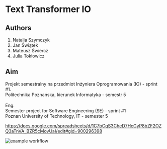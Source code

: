 # Text Transformer IO
## Authors
1) Natalia Szymczyk
2) Jan Świątek
3) Mateusz Świercz
4) Julia Tokłowicz

## Aim
Projekt semestralny na przedmiot Inżyniera Oprogramowania (IO) - sprint #1. \
Politechnika Poznańska, kierunek Informatyka - semestr 5 \
\
Eng: \
Semester project for Software Engineering (SE) - sprint #1 \
Poznan University of Technology, IT - semester 5

https://docs.google.com/spreadsheets/d/1C7bCqS3CheD7HcGyP8bZF2OZQ3aTnVA_BZR5cMovUaI/edit#gid=900296398

![example workflow](https://github.com/<user>/<repo>/actions/workflows/<file>/badge.svg)
